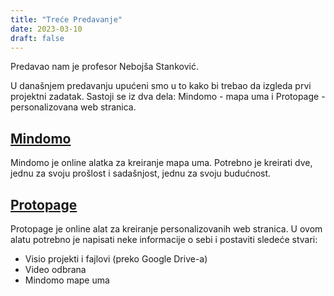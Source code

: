 ```yaml
---
title: "Treće Predavanje"
date: 2023-03-10
draft: false
---
```

Predavao nam je profesor Nebojša Stanković.

U današnjem predavanju upućeni smo u to kako bi trebao da izgleda prvi projektni zadatak. Sastoji se iz dva dela: Mindomo - mapa uma i Protopage - personalizovana web stranica.

## [Mindomo](https://www.mindomo.com/)

Mindomo je online alatka za kreiranje mapa uma. Potrebno je kreirati dve, jednu za svoju prošlost i sadašnjost, jednu za svoju budućnost.

## [Protopage](https://www.protopage.com/)

Protopage je online alat za kreiranje personalizovanih web stranica. U ovom alatu potrebno je napisati neke informacije o sebi i postaviti sledeće stvari:

* Visio projekti i fajlovi (preko Google Drive-a)
* Video odbrana
* Mindomo mape uma
